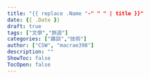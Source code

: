 ```yaml
---
title: "{{ replace .Name "-" " " | title }}"
date: {{ .Date }}
draft: true
tags: ["文學","旅遊"]
categories: ["雜談","技術"]
author: ["CSW", "macrae398"]
description: ""
ShowToc: false
TocOpen: false
---
```

